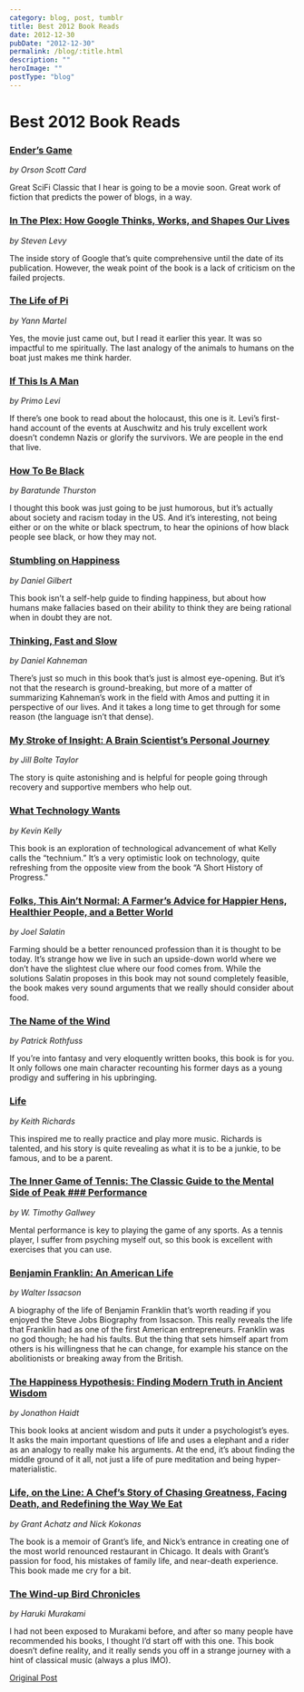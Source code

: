 ```yaml
---
category: blog, post, tumblr
title: Best 2012 Book Reads
date: 2012-12-30
pubDate: "2012-12-30"
permalink: /blog/:title.html
description: ""
heroImage: ""
postType: "blog"
---
```


# Best 2012 Book Reads

### [Ender’s Game](http://www.goodreads.com/book/show/375802.Ender_s_Game)
*by Orson Scott Card*

Great SciFi Classic that I hear is going to be a movie soon. Great work of fiction that predicts the power of blogs, in a way.

### [In The Plex: How Google Thinks, Works, and Shapes Our Lives](http://www.goodreads.com/book/show/7841446-in-the-plex)
*by Steven Levy*

The inside story of Google that’s quite comprehensive until the date of its publication. However, the weak point of the book is a lack of criticism on the failed projects.

### [The Life of Pi](http://www.goodreads.com/book/show/4214.Life_of_Pi)
*by Yann Martel*

Yes, the movie just came out, but I read it earlier this year. It was so impactful to me spiritually. The last analogy of the animals to humans on the boat just makes me think harder.

### [If This Is A Man](http://www.goodreads.com/book/show/6181.If_This_Is_a_Man_The_Truce)
*by Primo Levi*

If there’s one book to read about the holocaust, this one is it. Levi’s first-hand account of the events at Auschwitz and his truly excellent work doesn’t condemn Nazis or glorify the survivors. We are people in the end that live.

### [How To Be Black](http://www.goodreads.com/book/show/12959743-how-to-be-black)
*by Baratunde Thurston*

I thought this book was just going to be just humorous, but it’s actually about society and racism today in the US. And it’s interesting, not being either or on the white or black spectrum, to hear the opinions of how black people see black, or how they may not.

### [Stumbling on Happiness](http://www.goodreads.com/book/show/56627.Stumbling_on_Happiness)
*by Daniel Gilbert*

This book isn’t a self-help guide to finding happiness, but about how humans make fallacies based on their ability to think they are being rational when in doubt they are not.

### [Thinking, Fast and Slow](http://www.goodreads.com/book/show/11468377-thinking-fast-and-slow)
*by Daniel Kahneman*

There’s just so much in this book that’s just is almost eye-opening. But it’s not that the research is ground-breaking, but more of a matter of summarizing Kahneman’s work in the field with Amos and putting it in perspective of our lives. And it takes a long time to get through for some reason (the language isn’t that dense).

### [My Stroke of Insight: A Brain Scientist’s Personal Journey](http://www.goodreads.com/book/show/142292.My_Stroke_of_Insight)
*by Jill Bolte Taylor*

The story is quite astonishing and is helpful for people going through recovery and supportive members who help out.

### [What Technology Wants](http://www.goodreads.com/book/show/7954936-what-technology-wants)
*by Kevin Kelly*

This book is an exploration of technological advancement of what Kelly calls the “technium.” It’s a very optimistic look on technology, quite refreshing from the opposite view from the book “A Short History of Progress."

### [Folks, This Ain’t Normal: A Farmer’s Advice for Happier Hens, Healthier People, and a Better World](http://www.goodreads.com/book/show/11521956-folks-this-ain-t-normal)
*by Joel Salatin*

Farming should be a better renounced profession than it is thought to be today. It’s strange how we live in such an upside-down world where we don’t have the slightest clue where our food comes from. While the solutions Salatin proposes in this book may not sound completely feasible, the book makes very sound arguments that we really should consider about food.

### [The Name of the Wind](http://www.goodreads.com/book/show/186074.The_Name_of_the_Wind)
*by Patrick Rothfuss*

If you’re into fantasy and very eloquently written books, this book is for you. It only follows one main character recounting his former days as a young prodigy and suffering in his upbringing.

### [Life](http://www.goodreads.com/book/show/9439303-life)
*by Keith Richards*

This inspired me to really practice and play more music. Richards is talented, and his story is quite revealing as what it is to be a junkie, to be famous, and to be a parent.

### [The Inner Game of Tennis: The Classic Guide to the Mental Side of Peak ### Performance](http://www.goodreads.com/book/show/905.The_Inner_Game_of_Tennis)
*by W. Timothy Gallwey*

Mental performance is key to playing the game of any sports. As a tennis player, I suffer from psyching myself out, so this book is excellent with exercises that you can use.

### [Benjamin Franklin: An American Life](http://www.goodreads.com/book/show/10883.Benjamin_Franklin)
*by Walter Issacson*

A biography of the life of Benjamin Franklin that’s worth reading if you enjoyed the Steve Jobs Biography from Issacson. This really reveals the life that Franklin had as one of the first American entrepreneurs. Franklin was no god though; he had his faults. But the thing that sets himself apart from others is his willingness that he can change, for example his stance on the abolitionists or breaking away from the British.

### [The Happiness Hypothesis: Finding Modern Truth in Ancient Wisdom](http://www.goodreads.com/book/show/96884.The_Happiness_Hypothesis)
*by Jonathon Haidt*

This book looks at ancient wisdom and puts it under a psychologist’s eyes. It asks the main important questions of life and uses a elephant and a rider as an analogy to really make his arguments. At the end, it’s about finding the middle ground of it all, not just a life of pure meditation and being hyper-materialistic.

### [Life, on the Line: A Chef’s Story of Chasing Greatness, Facing Death, and Redefining the Way We Eat](http://www.goodreads.com/book/show/8667490-life-on-the-line)
*by Grant Achatz and Nick Kokonas*

The book is a memoir of Grant’s life, and Nick’s entrance in creating one of the most world renounced restaurant in Chicago. It deals with Grant’s passion for food, his mistakes of family life, and near-death experience. This book made me cry for a bit.

### [The Wind-up Bird Chronicles](http://www.goodreads.com/book/show/11275.The_Wind_Up_Bird_Chronicle)
*by Haruki Murakami*

I had not been exposed to Murakami before, and after so many people have recommended his books, I thought I’d start off with this one. This book doesn’t define reality, and it really sends you off in a strange journey with a hint of classical music (always a plus IMO).

[Original Post](http://jermspeaks.com/post/39285329830/best-2012-book-reads)
